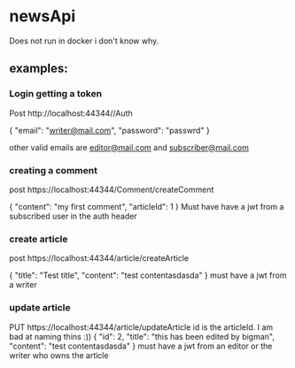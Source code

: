 # newsApi
Does not run in docker i don't know why.

## examples:
### Login getting a token
Post http://localhost:44344//Auth

{
"email": "writer@mail.com",
"password": "passwrd"
}

other valid emails are editor@mail.com and subscriber@mail.com

### creating a comment
post https://localhost:44344/Comment/createComment

{
"content": "my first comment",
"articleId": 1
}
Must have have a jwt from a subscribed user in the auth header

### create article
post https://localhost:44344/article/createArticle 

{
"title": "Test title",
"content": "test contentasdasda"
}
 must have a jwt from a writer

### update article
PUT https://localhost:44344/article/updateArticle
id is the articleId. I am bad at naming thins :))
{
"id": 2,
"title": "this has been edited by bigman",
"content": "test contentasdasda"
}
must have a jwt from an editor or the writer who owns the article